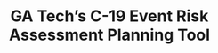 ---
layout: post
categories: SWGA
title: "GA Tech’s C-19 Event Risk Assessment Planning Tool"
title_link: "https://covid19risk.biosci.gatech.edu/"
---